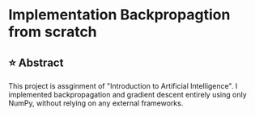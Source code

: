 # Implementation Backpropagtion from scratch

## ⭐️ Abstract
This project is assginment of "Introduction to Artificial Intelligence". 
I implemented backpropagation and gradient descent entirely using only NumPy, without relying on any external frameworks.